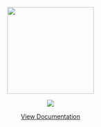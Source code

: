 <p align="center"><img src="https://gostalt.com/static/95c86b61ce1295c48a10e7b60373c4cb/af214/gostalt.png" width="200"></p>

<p align="center">
  <a href="https://goreportcard.com/badge/github.com/gostalt/validate">
    <img src="https://goreportcard.com/badge/github.com/gostalt/validate" />
  </a>
</p>

<p align="center">
<a href="https://gostalt.com/packages/validate">View Documentation</a>
</p>
